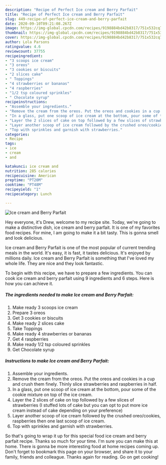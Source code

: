 ```yaml
---
description: "Recipe of Perfect Ice cream and Berry Parfait"
title: "Recipe of Perfect Ice cream and Berry Parfait"
slug: 449-recipe-of-perfect-ice-cream-and-berry-parfait
date: 2020-09-10T09:21:08.267Z
image: https://img-global.cpcdn.com/recipes/9198884bd42b8317/751x532cq70/ice-cream-and-berry-parfait-recipe-main-photo.jpg
thumbnail: https://img-global.cpcdn.com/recipes/9198884bd42b8317/751x532cq70/ice-cream-and-berry-parfait-recipe-main-photo.jpg
cover: https://img-global.cpcdn.com/recipes/9198884bd42b8317/751x532cq70/ice-cream-and-berry-parfait-recipe-main-photo.jpg
author: Lola Parsons
ratingvalue: 4.6
reviewcount: 37755
recipeingredient:
- "3 scoops ice cream"
- "3 oreos"
- "3 cookies or biscuits"
- "2 slices cake"
- " Toppings"
- "4 strawberries or bananas"
- "4 raspberries"
- "1/2 tsp coloured sprinkles"
- " Chocolate syrup"
recipeinstructions:
- "Assemble your ingredients."
- "Remove the cream from the oreos. Put the oreos and cookies in a cup and crush them finely. Thinly slice strawberries and raspberries in half."
- "In a glass, put one scoop of ice cream at the bottom, pour some of the cookie mixture on top of the ice cream."
- "Layer the 2 slices of cake on top followed by a few slices of strawberries (I stuffed lots of cake but you can opt to put more ice cream instead of cake depending on your preference)"
- "Layer another scoop of ice cream followed by the crushed oreo/cookies, raspberries then one last scoop of ice cream."
- "Top with sprinkles and garnish with strawberries."
categories:
- Recipe
tags:
- ice
- cream
- and

katakunci: ice cream and 
nutrition: 285 calories
recipecuisine: American
preptime: "PT20M"
cooktime: "PT48M"
recipeyield: "1"
recipecategory: Lunch

---
```



![Ice cream and Berry Parfait](https://img-global.cpcdn.com/recipes/9198884bd42b8317/751x532cq70/ice-cream-and-berry-parfait-recipe-main-photo.jpg)

Hey everyone, it's Drew, welcome to my recipe site. Today, we're going to make a distinctive dish, ice cream and berry parfait. It is one of my favorites food recipes. For mine, I am going to make it a bit tasty. This is gonna smell and look delicious.



Ice cream and Berry Parfait is one of the most popular of current trending meals in the world. It's easy, it is fast, it tastes delicious. It's enjoyed by millions daily. Ice cream and Berry Parfait is something that I've loved my whole life. They are nice and they look fantastic.


To begin with this recipe, we have to prepare a few ingredients. You can cook ice cream and berry parfait using 9 ingredients and 6 steps. Here is how you can achieve it.

<!--inarticleads1-->

##### The ingredients needed to make Ice cream and Berry Parfait:

1. Make ready 3 scoops ice cream
1. Prepare 3 oreos
1. Get 3 cookies or biscuits
1. Make ready 2 slices cake
1. Take  Toppings
1. Make ready 4 strawberries or bananas
1. Get 4 raspberries
1. Make ready 1/2 tsp coloured sprinkles
1. Get  Chocolate syrup




<!--inarticleads2-->

##### Instructions to make Ice cream and Berry Parfait:

1. Assemble your ingredients.
1. Remove the cream from the oreos. Put the oreos and cookies in a cup and crush them finely. Thinly slice strawberries and raspberries in half.
1. In a glass, put one scoop of ice cream at the bottom, pour some of the cookie mixture on top of the ice cream.
1. Layer the 2 slices of cake on top followed by a few slices of strawberries (I stuffed lots of cake but you can opt to put more ice cream instead of cake depending on your preference)
1. Layer another scoop of ice cream followed by the crushed oreo/cookies, raspberries then one last scoop of ice cream.
1. Top with sprinkles and garnish with strawberries.




So that's going to wrap it up for this special food ice cream and berry parfait recipe. Thanks so much for your time. I'm sure you can make this at home. There is gonna be more interesting food at home recipes coming up. Don't forget to bookmark this page on your browser, and share it to your family, friends and colleague. Thanks again for reading. Go on get cooking!
